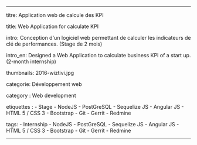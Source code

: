 ---

titre: Application web de calcule des KPI

title: Web Application for calculate KPI

intro: Conception d'un logiciel web permettant de calculer les indicateurs de clé de performances. (Stage de 2 mois)
 
intro_en: Designed a Web Application to calculate business KPI of a start up. (2-month internship)

thumbnails: 2016-wiztivi.jpg

categorie: Développement web

category : Web development

etiquettes : 
    - Stage
    - NodeJS
    - PostGreSQL
    - Sequelize JS
    - Angular JS
    - HTML 5 / CSS 3
    - Bootstrap
    - Git
    - Gerrit
    - Redmine
    
tags:
    - Internship
    - NodeJS
    - PostGreSQL
    - Sequelize JS
    - Angular JS
    - HTML 5 / CSS 3
    - Bootstrap
    - Git
    - Gerrit
    - Redmine

---